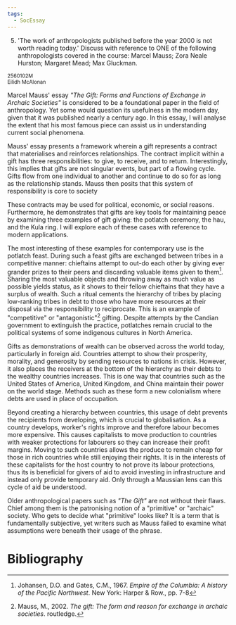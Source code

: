 ```yaml
---
tags:
  - SocEssay
---
```


5. 'The work of anthropologists published before the year 2000 is not worth reading today.' Discuss with reference to ONE of the following anthropologists covered in the course: Marcel Mauss; Zora Neale Hurston; Margaret Mead; Max Gluckman.  

<small>
	2560102M
	<br/>
	Eilidh McAlonan
</small>

Marcel Mauss' essay *"The Gift: Forms and Functions of Exchange in Archaic Societies"* is considered to be a foundational paper in the field of anthropology. Yet some would question its usefulness in the modern day, given that it was published nearly a century ago. In this essay, I will analyse the extent that his most famous piece can assist us in understanding current social phenomena.

Mauss' essay presents a framework wherein a gift represents a contract that materialises and reinforces relationships. The contract implicit within a gift has three responsibilities: to give, to receive, and to return. Interestingly, this implies that gifts are not singular events, but part of a flowing cycle. Gifts flow from one individual to another and continue to do so for as long as the relationship stands. Mauss then posits that this system of responsibility is core to society

These contracts may be used for political, economic, or social reasons. Furthermore, he demonstrates that gifts are key tools for maintaining peace by examining three examples of gift giving: the potlatch ceremony, the hau, and the Kula ring. I will explore each of these cases with reference to modern applications.

The most interesting of these examples for contemporary use is the potlatch feast. During such a feast gifts are exchanged between tribes in a competitive manner: chieftains attempt to out-do each other by giving ever grander prizes to their peers and discarding valuable items given to them[^Potlatch]. Sharing the most valuable objects and throwing away as much value as possible yields status, as it shows to their fellow chieftains that they have a surplus of wealth. Such a ritual cements the hierarchy of tribes by placing low-ranking tribes in debt to those who have more resources at their disposal via the responsibility to reciprocate. This is an example of "competitive" or "antagonistic"[^gift] gifting. Despite attempts by the Candian government to extinguish the practice, potlatches remain crucial to the political systems of some indigenous cultures in North America. 

Gifts as demonstrations of wealth can be observed across the world today, particularly in foreign aid. Countries attempt to show their prosperity, morality, and generosity by sending resources to nations in crisis. However, it also places the receivers at the bottom of the hierarchy as their debts to the wealthy countries increases. This is one way that countries such as the United States of America, United Kingdom, and China maintain their power on the world stage. Methods such as these form a new colonialism where debts are used in place of  occupation.

Beyond creating a hierarchy between countries, this usage of debt prevents the recipients from developing, which is crucial to globalisation. As a country develops, worker's rights improve and therefore labour becomes more expensive. This causes capitalists to move production to countries with weaker protections for labourers so they can increase their profit margins. Moving to such countries allows the produce to remain cheap for those in rich countries while still enjoying their rights. It is in the interests of these capitalists for the host country to not prove its labour protections, thus its is beneficial for givers of aid to avoid investing in infrastructure and instead only provide temporary aid. Only through a Maussian lens can this cycle of aid be understood.

Older anthropological papers such as *"The Gift"* are not without their flaws. Chief among them is the patronising notion of a "primitive" or "archaic" society. Who gets to decide what "primitive" looks like? It is a term that is fundamentally subjective, yet writers such as Mauss failed to examine what assumptions were beneath their usage of the phrase. 

# Bibliography
[^gift]: Mauss, M., 2002. _The gift: The form and reason for exchange in archaic societies_. routledge.

[^Potlatch]: Johansen, D.O. and Gates, C.M., 1967. _Empire of the Columbia: A history of the Pacific Northwest_. New York: Harper & Row., pp. 7-8